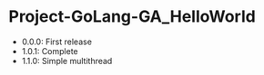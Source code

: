 Project-GoLang-GA_HelloWorld
============================

- 0.0.0: First release
- 1.0.1: Complete
- 1.1.0: Simple multithread
